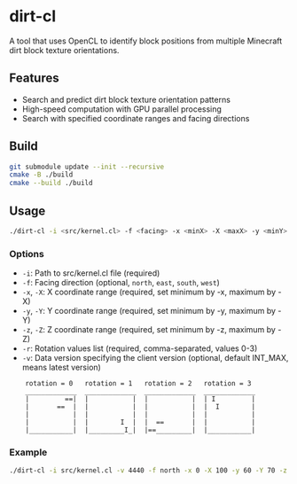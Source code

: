 # dirt-cl

A tool that uses OpenCL to identify block positions from multiple Minecraft dirt block texture orientations.

## Features

- Search and predict dirt block texture orientation patterns
- High-speed computation with GPU parallel processing
- Search with specified coordinate ranges and facing directions

## Build

```sh
git submodule update --init --recursive
cmake -B ./build
cmake --build ./build
```

## Usage

```sh
./dirt-cl -i <src/kernel.cl> -f <facing> -x <minX> -X <maxX> -y <minY> -Y <maxY> -z <minZ> -Z <maxZ> -r <rotations> -v <dataVersion>
```

### Options

- `-i`: Path to src/kernel.cl file (required)
- `-f`: Facing direction (optional, `north`, `east`, `south`, `west`)
- `-x`, `-X`: X coordinate range (required, set minimum by -x, maximum by -X)
- `-y`, `-Y`: Y coordinate range (required, set minimum by -y, maximum by -Y)
- `-z`, `-Z`: Z coordinate range (required, set minimum by -z, maximum by -Z)
- `-r`: Rotation values list (required, comma-separated, values 0-3)
- `-v`: Data version specifying the client version (optional, default INT_MAX, means latest version)

```
    rotation = 0   rotation = 1   rotation = 2   rotation = 3
    _____________  _____________  _____________  _____________
    |         ==|  |           |  |           |  | I         |
    |       ==  |  |           |  |           |  |  I        |
    |           |  |           |  |           |  |           |
    |           |  |        I  |  |  ==       |  |           |
    |___________|  |_________I_|  |==_________|  |___________|
```

### Example

```sh
./dirt-cl -i src/kernel.cl -v 4440 -f north -x 0 -X 100 -y 60 -Y 70 -z 0 -Z 100 -r 0,1,2,3
```
